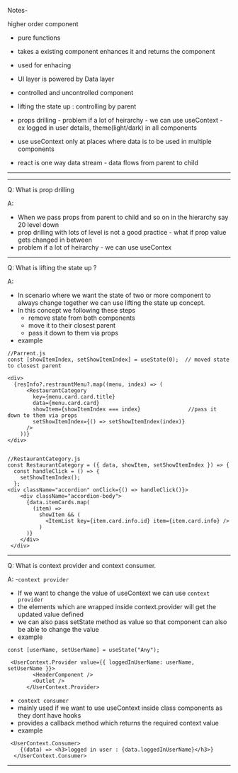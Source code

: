 Notes-

higher order component
- pure functions
- takes a existing component enhances it and returns the component
- used for enhacing

- UI layer is powered by Data layer


- controlled and uncontrolled component

- lifting the state up : controlling by parent

- props drilling - problem if a lot of heirarchy - we can use useContext - ex logged in user details, theme(light/dark) in all components
- use useContext only at places where data is to be used in multiple components
- react is one way data stream - data flows from parent to child

***
***

Q: What is prop drilling

A:
- When we pass props from parent to child and so on in the hierarchy say 20 level down 
- prop drilling with lots of level is not a good practice - what if prop value gets changed in between
- problem if a lot of heirarchy - we can use useContex

***

Q: What is lifting the state up ?

A:
- In scenario where we want the state of two or more component to always change together we can use lifting the state up concept.
- In this concept we following these steps
  - remove state from both components
  - move it to their closest parent
  - pass it down to them via props
- example
```
//Parrent.js
const [showItemIndex, setShowItemIndex] = useState(0);  // moved state to closest parent

<div>
  {resInfo?.restrauntMenu?.map((menu, index) => (
      <RestaurantCategory
        key={menu.card.card.title}
        data={menu.card.card}
        showItem={showItemIndex === index}               //pass it down to them via props
        setShowItemIndex={() => setShowItemIndex(index)}   
      />
    ))}
</div>


//RestaurantCategory.js
const RestaurantCategory = ({ data, showItem, setShowItemIndex }) => {
  const handleClick = () => {
    setShowItemIndex();  
  };
<div className="accordion" onClick={() => handleClick()}>
    <div className="accordion-body">
      {data.itemCards.map(
        (item) =>
          showItem && (
            <ItemList key={item.card.info.id} item={item.card.info} />
          )
      )}
    </div>
 </div>
```

***

Q: What is context provider and context consumer.

A:
-`context provider`
- If we want to change the value of useContext we can use `context provider`
- the elements which are wrapped inside context.provider will get the updated value defined
- we can also pass setState method as value so that component can also be able to change the value
- example 
```
const [userName, setUserName] = useState("Any");

 <UserContext.Provider value={{ loggedInUserName: userName, setUserName }}>
        <HeaderComponent />
        <Outlet />
      </UserContext.Provider>
```


- `context consumer`
- mainly used if we want to use useContext inside class components as they dont have hooks
- provides a callback method which returns the required context value
- example
```
 <UserContext.Consumer>
    {(data) => <h3>logged in user : {data.loggedInUserName}</h3>}
  </UserContext.Consumer>
```

***
